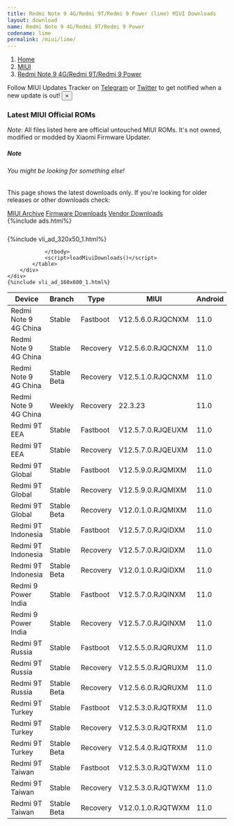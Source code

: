 ```yaml
---
title: Redmi Note 9 4G/Redmi 9T/Redmi 9 Power (lime) MIUI Downloads
layout: download
name: Redmi Note 9 4G/Redmi 9T/Redmi 9 Power
codename: lime
permalink: /miui/lime/
---
```

<nav aria-label="breadcrumb">
    <ol class="breadcrumb">
        <li class="breadcrumb-item"><a href="/">Home</a></li>
        <li class="breadcrumb-item"><a href="/miui/">MIUI</a></li>
        <li class="breadcrumb-item active" aria-current="page"><a href="/miui/lime/">Redmi Note 9 4G/Redmi 9T/Redmi 9 Power</a></li>
    </ol>
</nav>
<div class="alert alert-primary alert-dismissible fade show" role="alert">
    Follow MIUI Updates Tracker on <a href="https://t.me/MIUIUpdatesTracker" class="alert-link">Telegram</a>
     or <a href="https://twitter.com/MiFwUpdater" class="alert-link">Twitter</a> to get notified when a new update is out!
    <button type="button" class="close" data-dismiss="alert" aria-label="Close">
        <span aria-hidden="true">&times;</span>
    </button>
</div>

### Latest MIUI Official ROMs
*Note*: All files listed here are official untouched MIUI ROMs. It's not owned, modified or modded by Xiaomi Firmware Updater.
<div class="card">
  <div class="card-body">
    <h5 class="card-title">Note</h5>
    <h6 class="card-subtitle mb-2 text-muted">You might be looking for something else!</h6>
    <p class="card-text">This page shows the latest downloads only.
     If you're looking for older releases or other downloads check:</p>
    <a href="/archive/miui/lime/" class="card-link">MIUI Archive</a>
    <a href="/firmware/lime/" class="card-link">Firmware Downloads</a>
    <a href="/vendor/lime/" class="card-link">Vendor Downloads</a>
  </div>
</div>
{%include ads.html%}
<div class="row justify-content-center">
    <div class="col-10">
        <div class="table-responsive-md" style="margin-top: 25px;">
            {%include vli_ad_320x50_1.html%}
            <table id="miui" class="display dt-responsive nowrap compact table table-striped table-hover table-sm">
                <thead class="thead-dark">
                    <tr>
                        <th data-ref="device">Device</th>
                        <th data-ref="branch">Branch</th>
                        <th data-ref="type">Type</th>
                        <th data-ref="miui">MIUI</th>
                        <th data-ref="android">Android</th>
                        <th data-ref="size">Size</th>
                        <th data-ref="size">Date</th>
                        <th data-ref="link">Link</th>
                    </tr>
                </thead>
                <tbody>
                <tr><td>Redmi Note 9 4G China</td><td>Stable</td><td>Fastboot</td><td>V12.5.6.0.RJQCNXM</td><td>11.0</td><td>4.4 GB</td><td>2022-01-14</td><td><a href="/miui/lime/stable/V12.5.6.0.RJQCNXM/">Download</a></td></tr>
<tr><td>Redmi Note 9 4G China</td><td>Stable</td><td>Recovery</td><td>V12.5.6.0.RJQCNXM</td><td>11.0</td><td>3.3 GB</td><td>2022-01-21</td><td><a href="/miui/lime/stable/V12.5.6.0.RJQCNXM/">Download</a></td></tr>
<tr><td>Redmi Note 9 4G China</td><td>Stable Beta</td><td>Recovery</td><td>V12.5.1.0.RJQCNXM</td><td>11.0</td><td>3.1 GB</td><td>2021-09-30</td><td><a href="/miui/lime/stable beta/V12.5.1.0.RJQCNXM/">Download</a></td></tr>
<tr><td>Redmi Note 9 4G China</td><td>Weekly</td><td>Recovery</td><td>22.3.23</td><td>11.0</td><td>3.8 GB</td><td>2022-03-24</td><td><a href="/miui/lime/weekly/22.3.23/">Download</a></td></tr>
<tr><td>Redmi 9T EEA</td><td>Stable</td><td>Fastboot</td><td>V12.5.7.0.RJQEUXM</td><td>11.0</td><td>5.2 GB</td><td>2022-04-19</td><td><a href="/miui/lime/stable/V12.5.7.0.RJQEUXM/">Download</a></td></tr>
<tr><td>Redmi 9T EEA</td><td>Stable</td><td>Recovery</td><td>V12.5.7.0.RJQEUXM</td><td>11.0</td><td>2.8 GB</td><td>2022-04-22</td><td><a href="/miui/lime/stable/V12.5.7.0.RJQEUXM/">Download</a></td></tr>
<tr><td>Redmi 9T Global</td><td>Stable</td><td>Fastboot</td><td>V12.5.9.0.RJQMIXM</td><td>11.0</td><td>5.4 GB</td><td>2022-03-10</td><td><a href="/miui/lime/stable/V12.5.9.0.RJQMIXM/">Download</a></td></tr>
<tr><td>Redmi 9T Global</td><td>Stable</td><td>Recovery</td><td>V12.5.9.0.RJQMIXM</td><td>11.0</td><td>2.8 GB</td><td>2022-03-21</td><td><a href="/miui/lime/stable/V12.5.9.0.RJQMIXM/">Download</a></td></tr>
<tr><td>Redmi 9T Global</td><td>Stable Beta</td><td>Recovery</td><td>V12.0.1.0.RJQMIXM</td><td>11.0</td><td>2.6 GB</td><td>2021-07-30</td><td><a href="/miui/lime/stable beta/V12.0.1.0.RJQMIXM/">Download</a></td></tr>
<tr><td>Redmi 9T Indonesia</td><td>Stable</td><td>Fastboot</td><td>V12.5.7.0.RJQIDXM</td><td>11.0</td><td>4.6 GB</td><td>2022-02-28</td><td><a href="/miui/lime/stable/V12.5.7.0.RJQIDXM/">Download</a></td></tr>
<tr><td>Redmi 9T Indonesia</td><td>Stable</td><td>Recovery</td><td>V12.5.7.0.RJQIDXM</td><td>11.0</td><td>2.8 GB</td><td>2022-03-08</td><td><a href="/miui/lime/stable/V12.5.7.0.RJQIDXM/">Download</a></td></tr>
<tr><td>Redmi 9T Indonesia</td><td>Stable Beta</td><td>Recovery</td><td>V12.0.1.0.RJQIDXM</td><td>11.0</td><td>2.6 GB</td><td>2021-08-02</td><td><a href="/miui/lime/stable beta/V12.0.1.0.RJQIDXM/">Download</a></td></tr>
<tr><td>Redmi 9 Power India</td><td>Stable</td><td>Fastboot</td><td>V12.5.7.0.RJQINXM</td><td>11.0</td><td>3.5 GB</td><td>2022-02-28</td><td><a href="/miui/lime/stable/V12.5.7.0.RJQINXM/">Download</a></td></tr>
<tr><td>Redmi 9 Power India</td><td>Stable</td><td>Recovery</td><td>V12.5.7.0.RJQINXM</td><td>11.0</td><td>2.8 GB</td><td>2022-03-11</td><td><a href="/miui/lime/stable/V12.5.7.0.RJQINXM/">Download</a></td></tr>
<tr><td>Redmi 9T Russia</td><td>Stable</td><td>Fastboot</td><td>V12.5.5.0.RJQRUXM</td><td>11.0</td><td>4.8 GB</td><td>2022-03-31</td><td><a href="/miui/lime/stable/V12.5.5.0.RJQRUXM/">Download</a></td></tr>
<tr><td>Redmi 9T Russia</td><td>Stable</td><td>Recovery</td><td>V12.5.5.0.RJQRUXM</td><td>11.0</td><td>2.8 GB</td><td>2022-04-08</td><td><a href="/miui/lime/stable/V12.5.5.0.RJQRUXM/">Download</a></td></tr>
<tr><td>Redmi 9T Russia</td><td>Stable Beta</td><td>Recovery</td><td>V12.5.6.0.RJQRUXM</td><td>11.0</td><td>2.8 GB</td><td>2022-04-22</td><td><a href="/miui/lime/stable beta/V12.5.6.0.RJQRUXM/">Download</a></td></tr>
<tr><td>Redmi 9T Turkey</td><td>Stable</td><td>Fastboot</td><td>V12.5.3.0.RJQTRXM</td><td>11.0</td><td>4.5 GB</td><td>2022-01-20</td><td><a href="/miui/lime/stable/V12.5.3.0.RJQTRXM/">Download</a></td></tr>
<tr><td>Redmi 9T Turkey</td><td>Stable</td><td>Recovery</td><td>V12.5.3.0.RJQTRXM</td><td>11.0</td><td>2.8 GB</td><td>2022-01-26</td><td><a href="/miui/lime/stable/V12.5.3.0.RJQTRXM/">Download</a></td></tr>
<tr><td>Redmi 9T Turkey</td><td>Stable Beta</td><td>Recovery</td><td>V12.5.4.0.RJQTRXM</td><td>11.0</td><td>2.8 GB</td><td>2022-04-19</td><td><a href="/miui/lime/stable beta/V12.5.4.0.RJQTRXM/">Download</a></td></tr>
<tr><td>Redmi 9T Taiwan</td><td>Stable</td><td>Fastboot</td><td>V12.5.3.0.RJQTWXM</td><td>11.0</td><td>4.0 GB</td><td>2022-01-18</td><td><a href="/miui/lime/stable/V12.5.3.0.RJQTWXM/">Download</a></td></tr>
<tr><td>Redmi 9T Taiwan</td><td>Stable</td><td>Recovery</td><td>V12.5.3.0.RJQTWXM</td><td>11.0</td><td>2.7 GB</td><td>2022-01-26</td><td><a href="/miui/lime/stable/V12.5.3.0.RJQTWXM/">Download</a></td></tr>
<tr><td>Redmi 9T Taiwan</td><td>Stable Beta</td><td>Recovery</td><td>V12.0.1.0.RJQTWXM</td><td>11.0</td><td>2.5 GB</td><td>2021-07-30</td><td><a href="/miui/lime/stable beta/V12.0.1.0.RJQTWXM/">Download</a></td></tr>

                </tbody>
                <script>loadMiuiDownloads()</script>
            </table>
        </div>
    </div>
    {%include vli_ad_160x600_1.html%}
</div>
